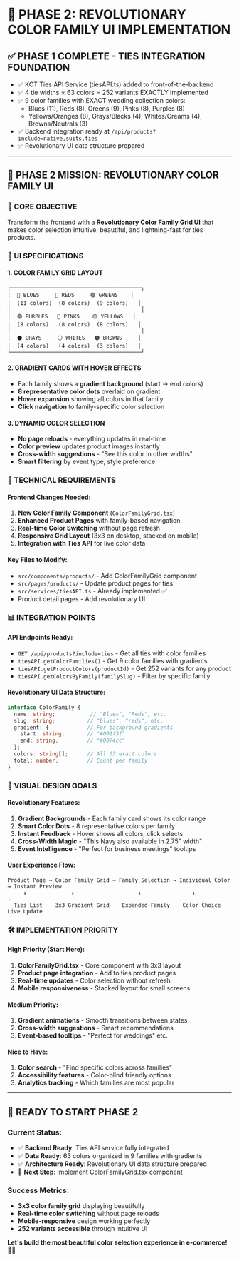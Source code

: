 # 🎨 PHASE 2: REVOLUTIONARY COLOR FAMILY UI IMPLEMENTATION

## ✅ PHASE 1 COMPLETE - TIES INTEGRATION FOUNDATION
- ✅ KCT Ties API Service (tiesAPI.ts) added to front-of-the-backend
- ✅ 4 tie widths × 63 colors = 252 variants EXACTLY implemented
- ✅ 9 color families with EXACT wedding collection colors:
  - Blues (11), Reds (8), Greens (9), Pinks (8), Purples (8)
  - Yellows/Oranges (8), Grays/Blacks (4), Whites/Creams (4), Browns/Neutrals (3)
- ✅ Backend integration ready at `/api/products?include=native,suits,ties`
- ✅ Revolutionary UI data structure prepared

---

## 🚀 PHASE 2 MISSION: REVOLUTIONARY COLOR FAMILY UI

### 🎯 CORE OBJECTIVE
Transform the frontend with a **Revolutionary Color Family Grid UI** that makes color selection intuitive, beautiful, and lightning-fast for ties products.

### 🎨 UI SPECIFICATIONS

#### 1. **COLOR FAMILY GRID LAYOUT**
```
┌─────────────────────────────────────────┐
│  🔵 BLUES     🔴 REDS     🟢 GREENS    │
│  (11 colors)  (8 colors)  (9 colors)   │
│                                         │
│  🟣 PURPLES   🩷 PINKS    🟡 YELLOWS   │
│  (8 colors)   (8 colors)  (8 colors)   │
│                                         │
│  ⚫ GRAYS     ⚪ WHITES   🟤 BROWNS     │
│  (4 colors)   (4 colors)  (3 colors)   │
└─────────────────────────────────────────┘
```

#### 2. **GRADIENT CARDS WITH HOVER EFFECTS**
- Each family shows a **gradient background** (start → end colors)
- **8 representative color dots** overlaid on gradient
- **Hover expansion** showing all colors in that family
- **Click navigation** to family-specific color selection

#### 3. **DYNAMIC COLOR SELECTION**
- **No page reloads** - everything updates in real-time
- **Color preview** updates product images instantly
- **Cross-width suggestions** - "See this color in other widths"
- **Smart filtering** by event type, style preference

### 🔧 TECHNICAL REQUIREMENTS

#### Frontend Changes Needed:
1. **New Color Family Component** (`ColorFamilyGrid.tsx`)
2. **Enhanced Product Pages** with family-based navigation
3. **Real-time Color Switching** without page refresh
4. **Responsive Grid Layout** (3x3 on desktop, stacked on mobile)
5. **Integration with Ties API** for live color data

#### Key Files to Modify:
- `src/components/products/` - Add ColorFamilyGrid component
- `src/pages/products/` - Update product pages for ties
- `src/services/tiesAPI.ts` - Already implemented ✅
- Product detail pages - Add revolutionary UI

### 📊 INTEGRATION POINTS

#### API Endpoints Ready:
- `GET /api/products?include=ties` - Get all ties with color families
- `tiesAPI.getColorFamilies()` - Get 9 color families with gradients
- `tiesAPI.getProductColors(productId)` - Get 252 variants for any product
- `tiesAPI.getColorsByFamily(familySlug)` - Filter by specific family

#### Revolutionary UI Data Structure:
```typescript
interface ColorFamily {
  name: string;           // "Blues", "Reds", etc.
  slug: string;          // "blues", "reds", etc.
  gradient: {            // For background gradients
    start: string;       // "#001f3f"
    end: string;         // "#0074cc"
  };
  colors: string[];      // All 63 exact colors
  total: number;         // Count per family
}
```

### 🎪 VISUAL DESIGN GOALS

#### Revolutionary Features:
1. **Gradient Backgrounds** - Each family card shows its color range
2. **Smart Color Dots** - 8 representative colors per family
3. **Instant Feedback** - Hover shows all colors, click selects
4. **Cross-Width Magic** - "This Navy also available in 2.75" width"
5. **Event Intelligence** - "Perfect for business meetings" tooltips

#### User Experience Flow:
```
Product Page → Color Family Grid → Family Selection → Individual Color → Instant Preview
     ↓              ↓                    ↓                ↓              ↓
  Ties List    3x3 Gradient Grid    Expanded Family    Color Choice   Live Update
```

### 🛠️ IMPLEMENTATION PRIORITY

#### High Priority (Start Here):
1. **ColorFamilyGrid.tsx** - Core component with 3x3 layout
2. **Product page integration** - Add to ties product pages
3. **Real-time updates** - Color selection without refresh
4. **Mobile responsiveness** - Stacked layout for small screens

#### Medium Priority:
1. **Gradient animations** - Smooth transitions between states
2. **Cross-width suggestions** - Smart recommendations
3. **Event-based tooltips** - "Perfect for weddings" etc.

#### Nice to Have:
1. **Color search** - "Find specific colors across families"
2. **Accessibility features** - Color-blind friendly options
3. **Analytics tracking** - Which families are most popular

---

## 🚀 READY TO START PHASE 2

### Current Status:
- ✅ **Backend Ready**: Ties API service fully integrated
- ✅ **Data Ready**: 63 colors organized in 9 families with gradients
- ✅ **Architecture Ready**: Revolutionary UI data structure prepared
- 🎯 **Next Step**: Implement ColorFamilyGrid.tsx component

### Success Metrics:
- **3x3 color family grid** displaying beautifully
- **Real-time color switching** without page reloads
- **Mobile-responsive** design working perfectly
- **252 variants accessible** through intuitive UI

**Let's build the most beautiful color selection experience in e-commerce! 🎨✨**